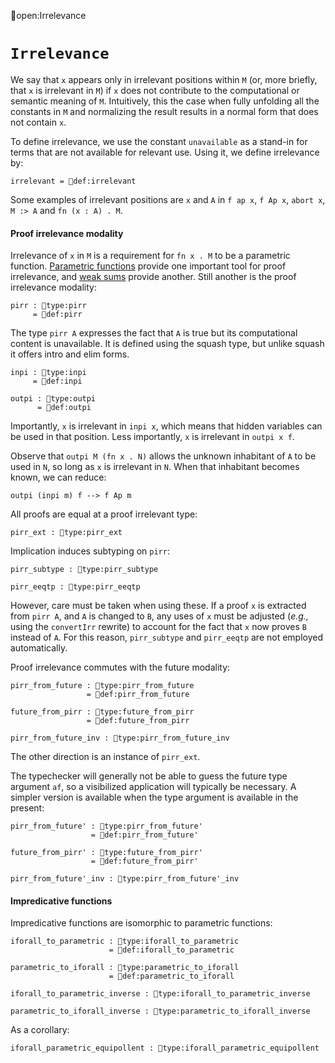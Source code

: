 open:Irrelevance
# `Irrelevance`

We say that `x` appears only in irrelevant positions within `M` (or,
more briefly, that `x` is irrelevant in `M`) if `x` does not
contribute to the computational or semantic meaning of `M`.
Intuitively, this the case when fully unfolding all the constants in
`M` and normalizing the result results in a normal form that does not
contain `x`.

To define irrelevance, we use the constant `unavailable` as a stand-in
for terms that are not available for relevant use.  Using it, we
define irrelevance by:

    irrelevant = def:irrelevant

Some examples of irrelevant positions are `x` and `A` in `f ap x`, `f Ap x`,
`abort x`, `M :> A` and `fn (x : A) . M`.


#### Proof irrelevance modality

Irrelevance of `x` in `M` is a requirement for `fn x . M` to be a
parametric function.  [Parametric
functions](../type-theory.html#parametric-functions) provide one
important tool for proof irrelevance, and [weak sums](#weaksum.html)
provide another.  Still another is the proof irrelevance modality:

    pirr : type:pirr
         = def:pirr

The type `pirr A` expresses the fact that `A` is true but its
computational content is unavailable.  It is defined using the squash
type, but unlike squash it offers intro and elim forms.

    inpi : type:inpi
         = def:inpi

    outpi : type:outpi
          = def:outpi

Importantly, `x` is irrelevant in `inpi x`, which means that hidden
variables can be used in that position.  Less importantly, `x` is
irrelevant in `outpi x f`.

Observe that `outpi M (fn x . N)` allows the unknown inhabitant of `A`
to be used in `N`, so long as `x` is irrelevant in `N`.  When that
inhabitant becomes known, we can reduce:

    outpi (inpi m) f --> f Ap m

All proofs are equal at a proof irrelevant type:

    pirr_ext : type:pirr_ext

Implication induces subtyping on `pirr`:

    pirr_subtype : type:pirr_subtype

    pirr_eeqtp : type:pirr_eeqtp

However, care must be taken when using these.  If a proof `x` is
extracted from `pirr A`, and `A` is changed to `B`, any uses of `x`
must be adjusted (*e.g.,* using the `convertIrr` rewrite) to account
for the fact that `x` now proves `B` instead of `A`.  For this reason,
`pirr_subtype` and `pirr_eeqtp` are not employed automatically.

Proof irrelevance commutes with the future modality:

    pirr_from_future : type:pirr_from_future
                     = def:pirr_from_future

    future_from_pirr : type:future_from_pirr
                     = def:future_from_pirr

    pirr_from_future_inv : type:pirr_from_future_inv

The other direction is an instance of `pirr_ext`.

The typechecker will generally not be able to guess the future type
argument `af`, so a visibilized application will typically be
necessary.  A simpler version is available when the type argument is
available in the present:

    pirr_from_future' : type:pirr_from_future'
                      = def:pirr_from_future'

    future_from_pirr' : type:future_from_pirr'
                      = def:future_from_pirr'

    pirr_from_future'_inv : type:pirr_from_future'_inv


#### Impredicative functions

Impredicative functions are isomorphic to parametric functions:

    iforall_to_parametric : type:iforall_to_parametric
                          = def:iforall_to_parametric

    parametric_to_iforall : type:parametric_to_iforall
                          = def:parametric_to_iforall

    iforall_to_parametric_inverse : type:iforall_to_parametric_inverse

    parametric_to_iforall_inverse : type:parametric_to_iforall_inverse

As a corollary:

    iforall_parametric_equipollent : type:iforall_parametric_equipollent
